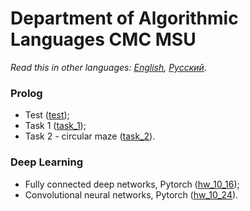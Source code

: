 # Department of Algorithmic Languages CMC MSU

*Read this in other languages: [English](README.md), [Русский](README.ru.md).*

### Prolog
- Test ([test](./prolog/test));
- Task 1 ([task_1](./prolog/task_1));
- Task 2 - circular maze ([task_2](./prolog/task_2)).

### Deep Learning
- Fully connected deep networks, Pytorch ([hw_10_16](./deep_learning/hw_10_16));
- Convolutional neural networks, Pytorch ([hw_10_24](./deep_learning/hw_10_24)).
